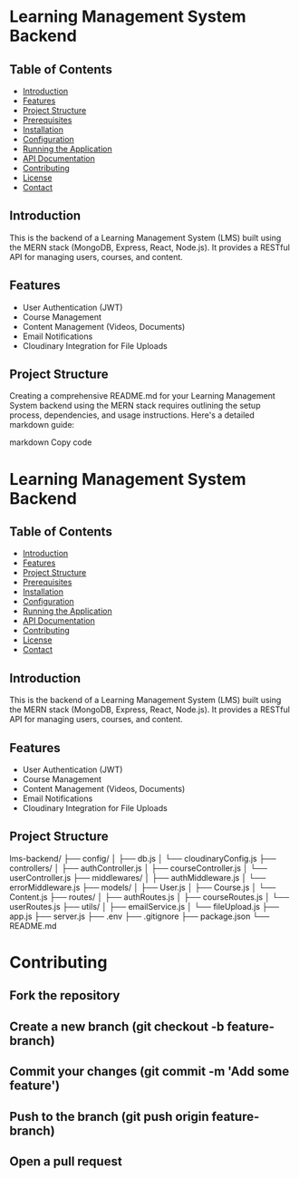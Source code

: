 # Learning Management System Backend

## Table of Contents

- [Introduction](#introduction)
- [Features](#features)
- [Project Structure](#project-structure)
- [Prerequisites](#prerequisites)
- [Installation](#installation)
- [Configuration](#configuration)
- [Running the Application](#running-the-application)
- [API Documentation](#api-documentation)
- [Contributing](#contributing)
- [License](#license)
- [Contact](#contact)

## Introduction

This is the backend of a Learning Management System (LMS) built using the MERN stack (MongoDB, Express, React, Node.js). It provides a RESTful API for managing users, courses, and content.

## Features

- User Authentication (JWT)
- Course Management
- Content Management (Videos, Documents)
- Email Notifications
- Cloudinary Integration for File Uploads

## Project Structure


Creating a comprehensive README.md for your Learning Management System backend using the MERN stack requires outlining the setup process, dependencies, and usage instructions. Here's a detailed markdown guide:

markdown
Copy code
# Learning Management System Backend

## Table of Contents

- [Introduction](#introduction)
- [Features](#features)
- [Project Structure](#project-structure)
- [Prerequisites](#prerequisites)
- [Installation](#installation)
- [Configuration](#configuration)
- [Running the Application](#running-the-application)
- [API Documentation](#api-documentation)
- [Contributing](#contributing)
- [License](#license)
- [Contact](#contact)

## Introduction

This is the backend of a Learning Management System (LMS) built using the MERN stack (MongoDB, Express, React, Node.js). It provides a RESTful API for managing users, courses, and content.

## Features

- User Authentication (JWT)
- Course Management
- Content Management (Videos, Documents)
- Email Notifications
- Cloudinary Integration for File Uploads

## Project Structure

lms-backend/
├── config/
│ ├── db.js
│ └── cloudinaryConfig.js
├── controllers/
│ ├── authController.js
│ ├── courseController.js
│ └── userController.js
├── middlewares/
│ ├── authMiddleware.js
│ └── errorMiddleware.js
├── models/
│ ├── User.js
│ ├── Course.js
│ └── Content.js
├── routes/
│ ├── authRoutes.js
│ ├── courseRoutes.js
│ └── userRoutes.js
├── utils/
│ ├── emailService.js
│ └── fileUpload.js
├── app.js
├── server.js
├── .env
├── .gitignore
├── package.json
└── README.md


# Contributing
  ## Fork the repository
  ## Create a new branch (git checkout -b feature-branch)
  ## Commit your changes (git commit -m 'Add some feature')
  ## Push to the branch (git push origin feature-branch)
  ## Open a pull request

